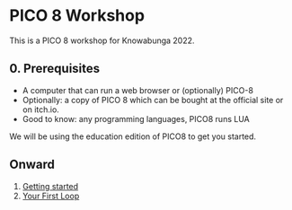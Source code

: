 # PICO 8 Workshop

This is a PICO 8 workshop for Knowabunga 2022.

## 0. Prerequisites

- A computer that can run a web browser or (optionally) PICO-8
- Optionally: a copy of PICO 8 which can be bought at the official site or on itch.io.
- Good to know: any programming languages, PICO8 runs LUA

We will be using the education edition of PICO8 to get you started.

## Onward

1. [Getting started](./1-getting-started.md)
2. [Your First Loop](./2-your-first-loop.md)
